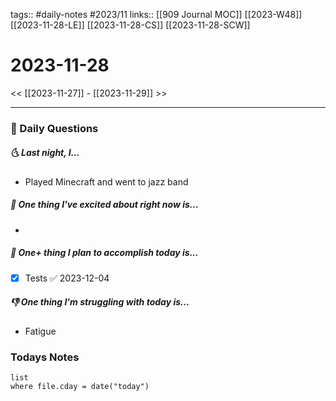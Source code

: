 tags:: #daily-notes #2023/11 
links:: [[909 Journal MOC]] [[2023-W48]] [[2023-11-28-LE]] [[2023-11-28-CS]] [[2023-11-28-SCW]]
# 2023-11-28

<< [[2023-11-27]] - [[2023-11-29]] >>

---
### 📅 Daily Questions
##### 🌜 Last night, I...
- Played Minecraft and went to jazz band

##### 🙌 One thing I've excited about right now is...
- 

##### 🚀 One+ thing I plan to accomplish today is...
- [x] Tests ✅ 2023-12-04

##### 👎 One thing I'm struggling with today is...
- Fatigue

### Todays Notes
```dataview
list 
where file.cday = date("today")
```